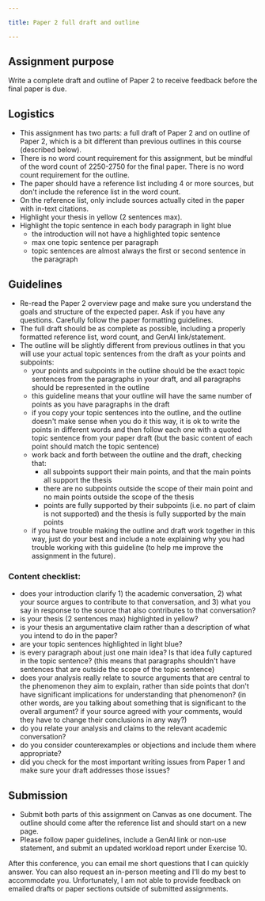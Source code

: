```yaml
---

title: Paper 2 full draft and outline

---
```


## Assignment purpose

Write a complete draft and outline of Paper 2 to receive feedback before the final paper is due.

## Logistics

- This assignment has two parts: a full draft of Paper 2 and on outline of Paper 2, which is a bit different than previous outlines in this course (described below).
- There is no word count requirement for this assignment, but be mindful of the word count of 2250-2750 for the final paper. There is no word count requirement for the outline.
- The paper should have a reference list including 4 or more sources, but don't include the reference list in the word count.
- On the reference list, only include sources actually cited in the paper with in-text citations.
- Highlight your thesis in yellow (2 sentences max).
- Highlight the topic sentence in each body paragraph in light blue
	- the introduction will not have a highlighted topic sentence
	- max one topic sentence per paragraph
	- topic sentences are almost always the first or second sentence in the paragraph

## Guidelines

- Re-read the Paper 2 overview page and make sure you understand the goals and structure of the expected paper. Ask if you have any questions. Carefully follow the paper formatting guidelines.
- The full draft should be as complete as possible, including a properly formatted reference list, word count, and GenAI link/statement.
- The outline will be slightly different from previous outlines in that you will use your actual topic sentences from the draft as your points and subpoints:
	- your points and subpoints in the outline should be the exact topic sentences from the paragraphs in your draft, and all paragraphs should be represented in the outline
	- this guideline means that your outline will have the same number of points as you have paragraphs in the draft
	- if you copy your topic sentences into the outline, and the outline doesn't make sense when you do it this way, it is ok to write the points in different words and then follow each one with a quoted topic sentence from your paper draft (but the basic content of each point should match the topic sentence)
	- work back and forth between the outline and the draft, checking that:
		- all subpoints support their main points, and that the main points all support the thesis
		- there are no subpoints outside the scope of their main point and no main points outside the scope of the thesis
		- points are fully supported by their subpoints (i.e. no part of  claim is not supported) and the thesis is fully supported by the main points
	- if you have trouble making the outline and draft work together in this way, just do your best and include a note explaining why you had trouble working with this guideline (to help me improve the assignment in the future).

### Content checklist:

- does your introduction clarify 1) the academic conversation, 2) what your source argues to contribute to that conversation, and 3) what you say in response to the source that also contributes to that conversation?
- is your thesis (2 sentences max) highlighted in yellow?
- is your thesis an argumentative claim rather than a description of what you intend to do in the paper?
- are your topic sentences highlighted in light blue?
- is every paragraph about just one main idea? Is that idea fully captured in the topic sentence? (this means that paragraphs shouldn't have sentences that are outside the scope of the topic sentence)
- does your analysis really relate to source arguments that are central to the phenomenon they aim to explain, rather than side points that don't have significant implications for understanding that phenomenon? (in other words, are you talking about something that is significant to the overall argument? if your source agreed with your comments, would they have to change their conclusions in any way?)
- do you relate your analysis and claims to the relevant academic conversation?
- do you consider counterexamples or objections and include them where appropriate?
- did you check for the most important writing issues from Paper 1 and make sure your draft addresses those issues?

## Submission

- Submit both parts of this assignment on Canvas as one document. The outline should come after the reference list and should start on a new page.
- Please follow paper guidelines, include a GenAI link or non-use statement, and submit an updated workload report under Exercise 10.

After this conference, you can email me short questions that I can quickly answer. You can also request an in-person meeting and I'll do my best to accommodate you. Unfortunately, I am not able to provide feedback on emailed drafts or paper sections outside of submitted assignments.

